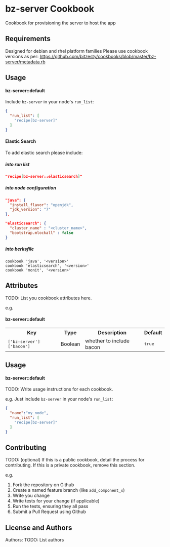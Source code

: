 bz-server Cookbook
===============
Cookbook for provisioning the server to host the app

Requirements
------------
Designed for debian and rhel platform families
Please use cookbook versions as per: https://github.com/bitzesty/cookbooks/blob/master/bz-server/metadata.rb

Usage
-----
#### bz-server::default

Include `bz-server` in your node's `run_list`:

```json
{
  "run_list": [
    "recipe[bz-server]"
  ]
}
```
#### Elastic Search
To add elastic search please include:

##### into run list

```json
"recipe[bz-server::elasticsearch]"
```

##### into node configuration
```json
"java": {
  "install_flavor": "openjdk",
  "jdk_version": "7"
},

"elasticsearch": {
  "cluster_name" : "<cluster_name>",
  "bootstrap.mlockall" : false
}
```

##### into berksfile

```
cookbook 'java', '<version>'
cookbook 'elasticsearch', '<version>'
cookbook 'monit', '<version>'
```

Attributes
----------
TODO: List you cookbook attributes here.

e.g.
#### bz-server::default
<table>
  <tr>
    <th>Key</th>
    <th>Type</th>
    <th>Description</th>
    <th>Default</th>
  </tr>
  <tr>
    <td><tt>['bz-server']['bacon']</tt></td>
    <td>Boolean</td>
    <td>whether to include bacon</td>
    <td><tt>true</tt></td>
  </tr>
</table>

Usage
-----
#### bz-server::default
TODO: Write usage instructions for each cookbook.

e.g.
Just include `bz-server` in your node's `run_list`:

```json
{
  "name":"my_node",
  "run_list": [
    "recipe[bz-server]"
  ]
}
```

Contributing
------------
TODO: (optional) If this is a public cookbook, detail the process for contributing. If this is a private cookbook, remove this section.

e.g.
1. Fork the repository on Github
2. Create a named feature branch (like `add_component_x`)
3. Write you change
4. Write tests for your change (if applicable)
5. Run the tests, ensuring they all pass
6. Submit a Pull Request using Github

License and Authors
-------------------
Authors: TODO: List authors
